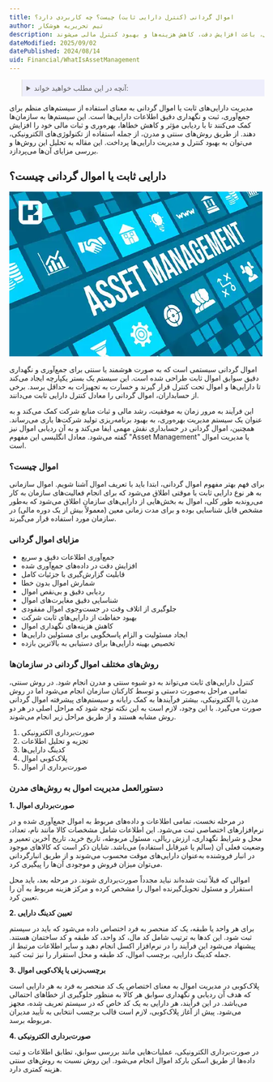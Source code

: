 ```yaml
---
title: اموال گردانی (کنترل دارایی ثابت) چیست؟ چه کاربردی دارد؟
author: تیم تحریریه هوشکار
description: اموال گردانی به سازمان‌ها در ردیابی، نگهداری و بهینه‌سازی استفاده از اموال خود کمک می‌کنند. این سیستم‌ها، از روش‌های سنتی تا فناوری‌های پیشرفته الکترونیکی، باعث افزایش دقت، کاهش هزینه‌ها و بهبود کنترل مالی می‌شوند.
dateModified: 2025/09/02
datePublished: 2024/08/14
uid: Financial/WhatIsAssetManagement
---
```


<blockquote style="background-color:#eeeefc; padding:0.5rem">
<details>
  <summary>آنچه در این مطلب خواهید خواند:</summary>
  <ul>
    <li>دارایی ثابت یا اموال گردانی چیست؟</li>
    <li>اموال چیست؟</li>
    <li>مزایای اموال گردانی</li>
    <li>روش‌های مختلف اموال گردانی در سازمان‌ها</li>
    <li>دستورالعمل مدیریت اموال به روش‌های مدرن</li>
  </ul>
</details>
</blockquote>

مدیریت دارایی‌های ثابت یا اموال گردانی به معنای استفاده از سیستم‌های منظم برای جمع‌آوری، ثبت و نگهداری دقیق اطلاعات دارایی‌ها است. این سیستم‌ها به سازمان‌ها کمک می‌کنند تا با ردیابی مؤثر و کاهش خطاها، بهره‌وری و ثبات مالی خود را افزایش دهند. از طریق روش‌های سنتی و مدرن، از جمله استفاده از تکنولوژی‌های الکترونیکی، می‌توان به بهبود کنترل و مدیریت دارایی‌ها پرداخت. این مقاله به تحلیل این روش‌ها و بررسی مزایای آن‌ها می‌پردازد.

## دارایی ثابت یا اموال گردانی چیست؟

![دارایی ثابت یا اموال گردانی چیست؟](./Images/AssetManagement.webp)

اموال گردانی سیستمی است که به صورت هوشمند یا سنتی برای جمع‌آوری و نگهداری دقیق سوابق اموال ثابت طراحی شده است. این سیستم یک بستر یکپارچه ایجاد می‌کند تا دارایی‌ها و اموال تحت کنترل قرار گیرند و خسارت به تجهیزات به حداقل برسد. برخی از حسابداران، اموال گردانی را معادل کنترل دارایی ثابت می‌دانند. 

این فرآیند به مرور زمان به موفقیت، رشد مالی و ثبات منابع شرکت کمک می‌کند و به عنوان یک سیستم مدیریت بهره‌وری، به بهبود برنامه‌ریزی تولید شرکت‌ها یاری می‌رساند. همچنین، اموال گردانی در حسابداری نقش مهمی ایفا می‌کند و به آن ردیابی اموال نیز گفته می‌شود. معادل انگلیسی این مفهوم "Asset Management" یا مدیریت اموال است.

### اموال چیست؟

برای فهم بهتر مفهوم اموال گردانی، ابتدا باید با تعریف اموال آشنا شویم. اموال سازمانی به هر نوع دارایی ثابت یا موقتی اطلاق می‌شود که برای انجام فعالیت‌های سازمان به کار می‌روندبه طور کلی، اموال به بخش‌هایی از دارایی‌های سازمان اطلاق می‌شود که به‌طور مشخص قابل شناسایی بوده و برای مدت زمانی معین (معمولاً بیش از یک دوره مالی) در سازمان مورد استفاده قرار می‌گیرند.

### مزایای اموال گردانی

- جمع‌آوری اطلاعات دقیق و سریع
- افزایش دقت در داده‌های جمع‌آوری شده
- قابلیت گزارش‌گیری با جزئیات کامل
- شمارش اموال بدون خطا
- ردیابی دقیق و بی‌نقص اموال
- شناسایی دقیق مغایرت‌های اموال
- جلوگیری از اتلاف وقت در جست‌وجوی اموال مفقودی
- بهبود حفاظت از دارایی‌های ثابت شرکت
- کاهش هزینه‌های نگهداری اموال
- ایجاد مسئولیت و الزام پاسخگویی برای مسئولین دارایی‌ها
- تخصیص بهینه دارایی‌ها برای دستیابی به بالاترین بازده

### روش‌های مختلف اموال گردانی در سازمان‌ها

کنترل دارایی‌های ثابت می‌تواند به دو شیوه سنتی و مدرن انجام شود. در روش سنتی، تمامی مراحل به‌صورت دستی و توسط کارکنان سازمان انجام می‌شود اما در روش مدرن یا الکترونیکی، بیشتر فرآیندها به کمک رایانه و سیستم‌های پیشرفته اموال گردانی صورت می‌گیرد.
با این وجود، لازم است به این نکته توجه شود که مراحل اصلی در هر دو روش مشابه هستند و از طریق مراحل زیر انجام می‌شوند.

1. صورت‌برداری الکترونیکی
2. تجزیه و تحلیل اطلاعات
3. کدینگ دارایی‌ها
4. پلاک‌کوبی اموال
5. صورت‌برداری از اموال

### دستورالعمل مدیریت اموال به روش‌های مدرن

**1.	صورت‌برداری اموال**

در مرحله نخست، تمامی اطلاعات و داده‌های مربوط به اموال جمع‌آوری شده و در نرم‌افزارهای اختصاصی ثبت می‌شود. این اطلاعات شامل مشخصات کالا مانند نام، تعداد، محل و شرایط نگهداری، ارزش ریالی، مسئول مربوطه، تاریخ خرید، تاریخ آخرین تعمیر و وضعیت فعلی آن (سالم یا غیرقابل استفاده) می‌باشد. شایان ذکر است که کالاهای موجود در انبار فروشنده به‌عنوان دارایی‌های موقت محسوب می‌شوند و از طریق انبارگردانی می‌توان میزان فروش و موجودی آن‌ها را پیگیری کرد.

 اموالی که قبلاً ثبت شده‌اند نباید مجدداً صورت‌برداری شوند. در مرحله بعد، باید محل استقرار و مسئول تحویل‌گیرنده اموال را مشخص کرده و مرکز هزینه مربوط به آن را تعیین کرد.

**2.	تعیین کدینگ دارایی**

برای هر واحد یا طبقه، یک کد منحصر به فرد اختصاص داده می‌شود که باید در سیستم ثبت شود. این کدها به ترتیب شامل کد مال، کد واحد، کد طبقه و کد ساختمان هستند. پیشنهاد می‌شود این فرآیند را در نرم‌افزار اکسل انجام دهید و سایر اطلاعات مرتبط از جمله کدینگ دارایی، برچسب اموال، کد طبقه و محل استقرار را نیز ثبت کنید.

**3.	برچسب‌زنی یا پلاک‌کوبی اموال**

پلاک‌کوبی در مدیریت اموال به معنای اختصاص یک کد منحصر به فرد به هر دارایی است که هدف آن ردیابی و نگهداری سوابق هر کالا به منظور جلوگیری از خطاهای احتمالی می‌باشد. در این فرآیند، هر دارایی به یک کد خاص که در سیستم تعریف شده، مجهز می‌شود. پیش از آغاز پلاک‌کوبی، لازم است قالب برچسب انتخابی به تأیید مدیران مربوطه برسد.

**4.	صورت‌برداری الکترونیکی**

در صورت‌برداری الکترونیکی، عملیات‌هایی مانند بررسی سوابق، تطابق اطلاعات و ثبت داده‌ها از طریق اسکن بارکد اموال انجام می‌شود. این روش نسبت به روش‌های سنتی هزینه کمتری دارد.